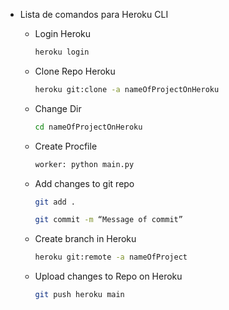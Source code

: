 - Lista de comandos para Heroku CLI
    - Login Heroku
        
        ```bash
        heroku login
        ```
        
    - Clone Repo Heroku
        
        ```bash
        heroku git:clone -a nameOfProjectOnHeroku
        ```
        
    - Change Dir
        
        ```bash
        cd nameOfProjectOnHeroku
        ```
        
    - Create Procfile
        
        ```bash
        worker: python main.py
        ```
        
    - Add changes to git repo
        
        ```bash
        git add .
        ```
        
        ```bash
        git commit -m “Message of commit”
        ```
        
    - Create branch in Heroku
        
        ```bash
        heroku git:remote -a nameOfProject
        ```
        
    - Upload changes to Repo on Heroku
        
        ```bash
        git push heroku main
        ```
